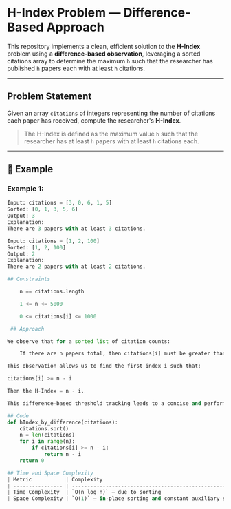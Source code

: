 #  H-Index Problem — Difference-Based Approach

This repository implements a clean, efficient solution to the **H-Index** problem using a **difference-based observation**, leveraging a sorted citations array to determine the maximum `h` such that the researcher has published `h` papers each with at least `h` citations.

---

##  Problem Statement

Given an array `citations` of integers representing the number of citations each paper has received, compute the researcher's **H-Index**.

> The H-Index is defined as the maximum value `h` such that the researcher has at least `h` papers with at least `h` citations each.

---

## 🧪 Example

### Example 1:
```python
Input: citations = [3, 0, 6, 1, 5]
Sorted: [0, 1, 3, 5, 6]
Output: 3
Explanation:
There are 3 papers with at least 3 citations.

Input: citations = [1, 2, 100]
Sorted: [1, 2, 100]
Output: 2
Explanation:
There are 2 papers with at least 2 citations.

## Constraints

    n == citations.length

    1 <= n <= 5000

    0 <= citations[i] <= 1000

 ## Approach

We observe that for a sorted list of citation counts:

    If there are n papers total, then citations[i] must be greater than or equal to n - i (i.e., number of papers from i to end) to qualify as a valid h.

This observation allows us to find the first index i such that:

citations[i] >= n - i

Then the H-Index = n - i.

This difference-based threshold tracking leads to a concise and performant implementation.

## Code
def hIndex_by_difference(citations):
    citations.sort()
    n = len(citations)
    for i in range(n):
        if citations[i] >= n - i:
            return n - i
    return 0

## Time and Space Complexity
| Metric           | Complexity                                             |
| ---------------- | ------------------------------------------------------ |
| Time Complexity  | `O(n log n)` — due to sorting                          |
| Space Complexity | `O(1)` — in-place sorting and constant auxiliary space |
